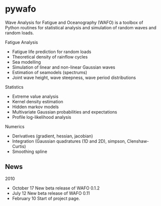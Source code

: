 pywafo
======

Wave Analysis for Fatigue and Oceanography (WAFO) is a toolbox of Python routines for statistical analysis and simulation of random waves and random loads.

Fatigue Analysis
  * Fatigue life prediction for random loads
  * Theoretical density of rainflow cycles
  * Sea modelling
  * Simulation of linear and non-linear Gaussian waves
  * Estimation of seamodels (spectrums)
  * Joint wave height, wave steepness, wave period distributions

Statistics
  * Extreme value analysis
  * Kernel density estimation
  * Hidden markov models
  * Multivariate Gaussian probabilities and expectations
  * Profile log-likelihood analysis

Numerics
  * Derivatives (gradient, hessian, jacobian)
  * Integration (Gaussian quadratures (1D and 2D), simpson, Clenshaw-Curtis)
  * Smoothing spline

News
----

2010
* October 17 New beta release of WAFO 0.1.2
* July 12 New beta release of WAFO 0.11
* February 10 Start of project page.
